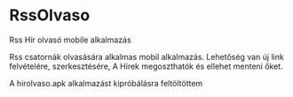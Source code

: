 # RssOlvaso
Rss Hír olvasó mobile alkalmazás

Rss csatornák olvasására alkalmas mobil alkalmazás.
Lehetőség van új link felvételére, szerkesztésére,
A Hírek megoszthatók és ellehet menteni őket.

A hirolvaso.apk alkalmazást kipróbálásra feltöltöttem
